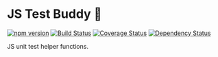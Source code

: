 # JS Test Buddy :construction_worker:

[![npm version](https://badge.fury.io/js/js-test-buddy.svg)](https://badge.fury.io/js/js-test-buddy)
[![Build Status](https://travis-ci.org/DamianMullins/js-test-buddy.svg)](https://travis-ci.org/DamianMullins/js-test-buddy)
[![Coverage Status](https://coveralls.io/repos/github/DamianMullins/js-test-buddy/badge.svg)](https://coveralls.io/github/DamianMullins/js-test-buddy)
[![Dependency Status](https://gemnasium.com/badges/github.com/DamianMullins/js-test-buddy.svg)](https://gemnasium.com/github.com/DamianMullins/js-test-buddy)

JS unit test helper functions.
